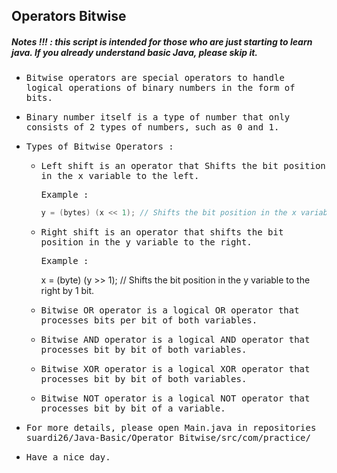 ## Operators Bitwise
##### Notes !!! : this script is intended for those who are just starting to learn java. If you already understand basic Java, please skip it.

- <samp>Bitwise operators are special operators to handle logical operations of binary numbers in the form of bits.</samp>

- <samp>Binary number itself is a type of number that only consists of 2 types of numbers, such as 0 and 1.</samp>

- <samp>Types of Bitwise Operators :</samp>

    * <samp>Left shift is an operator that Shifts the bit position in the x variable to the left.</samp>
      
      <samp>Example :</samp> 
      ```java
      y = (bytes) (x << 1); // Shifts the bit position in the x variable to the left by 1 bit.
      ```
    * <samp>Right shift is an operator that shifts the bit position in the y variable to the right.</samp>
      
      <samp>Example :</samp>
      
      x = (byte) (y >> 1); // Shifts the bit position in the y variable to the right by 1 bit.
      
    * <samp>Bitwise OR operator is a logical OR operator that processes bits per bit of both variables.</samp>

    * <samp>Bitwise AND operator is a logical AND operator that processes bit by bit of both variables.</samp>

    * <samp>Bitwise XOR operator is a logical XOR operator that processes bit by bit of both variables.</samp>

    * <samp>Bitwise NOT operator is a logical NOT operator that processes bit by bit of a variable.</samp>

- <samp>For more details, please open Main.java in repositories suardi26/Java-Basic/Operator Bitwise/src/com/practice/</samp>
     
- <samp>Have a nice day.</samp>
